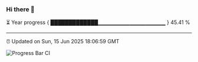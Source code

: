 ### Hi there 👋

⏳ Year progress { █████████████▁▁▁▁▁▁▁▁▁▁▁▁▁▁▁▁▁ } 45.41 %

---

⏰ Updated on Sun, 15 Jun 2025 18:06:59 GMT

![Progress Bar CI](https://github.com/liununu/liununu/workflows/Progress%20Bar%20CI/badge.svg)
